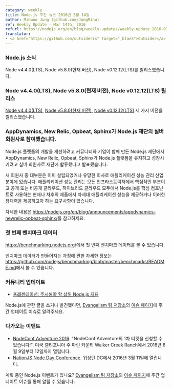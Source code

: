 ```yaml
---
category: weekly
title: Node.js 주간 뉴스 2016년 3월 14일
author: Minwoo Jung (github.com/JungMinu)
ref: Weekly Update - Mar 14th, 2016
refurl: https://nodejs.org/en/blog/weekly-updates/weekly-update.2016-03-14/
translator:
- <a href="https://github.com/outsideris" target="_blank">Outsider</a>
---
```


<!--
### Node.js News
Node Node v4.4.0 (LTS), Node v5.8.0 (Current) and Node v0.12.12 (LTS) are released.
-->

### Node.js 소식
Node v4.4.0(LTS), Node v5.8.0(현재 버전), Node v0.12.12(LTS)를 릴리스했습니다.

<!--
### Node Node v4.4.0 (LTS), Node v5.8.0 (Current) and Node v0.12.12 (LTS) Releases

We have three releases: [Node v4.4.0 (LTS)](https://nodejs.org/en/blog/release/v4.4.0/), [Node v5.8.0 (Current)](https://nodejs.org/en/blog/release/v5.8.0/) and [Node v0.12.12 (LTS)](https://nodejs.org/en/blog/release/v0.12.12/). Complete changelog from previous releases can be found [on GitHub](https://github.com/nodejs/node/blob/master/CHANGELOG.md).
-->

### Node v4.4.0(LTS), Node v5.8.0(현재 버전), Node v0.12.12(LTS) 릴리스

[Node v4.4.0(LTS)](https://nodejs.github.io/nodejs-ko/articles/2016/03/09/release-v4.4.0/),
[Node v5.8.0(현재 버전)](https://nodejs.github.io/nodejs-ko/articles/2016/03/09/release-v5.8.0/),
[Node v0.12.12(LTS)](https://nodejs.org/en/blog/release/v0.12.12/) 세 가지 버전을
릴리스했습니다.

<!--
### AppDynamics, New Relic, Opbeat and Sphinx Join the Node.js Foundation as Silver Members

The Node.js Foundation, a community-led and industry-backed consortium to advance the development of the Node.js platform, announced AppDynamics, New Relic, Opbeat and Sphinx are joining the Foundation as Silver Members to continue to sustain and grow the Node.js platform.

Many of the new members are within the application performance management industry, both established and up-and-coming vendors. Application performance management is an essential part of any infrastructure and there is a need across public, private and hybrid clouds to ensure that current and future products offer next-generation application performance with Node.js as a core component to the stability and potential of these offerings.

See https://nodejs.org/en/blog/announcements/appdynamics-newrelic-opbeat-sphinx/ for more information.
-->

### AppDynamics, New Relic, Opbeat, Sphinx가 Node.js 재단의 실버 회원사로 참여했습니다.

Node.js 플랫폼의 개발을 개선하려고 커뮤니티와 기업이 함께 만든 Node.js 재단에서 AppDynamics, New Relic, Opbeat, Sphinx가 Node.js 플랫폼을 유지하고 성장시키려고 실버 회원사로 재단에 합류했다고 발표했습니다.

새 회원사 중 대부분은 이미 설립되었거나 유망한 회사로 애플리케이션 성능 관리 산업 분야에 있습니다.
애플리케이션 성능 관리는 모든 인프라스트럭처에서 핵심적인 부분이고 공개 또는 비공개 클라우드, 하이브리드
클라우드 모두에서 Node.js를 핵심 컴포넌트로 사용하는 현재나 차후의 제품에서 차세대 애플리케이션
성능을 제공하거나 이러한 잠재력을 제공하고자 하는 요구사항이 있습니다.

자세한 내용은
<https://nodejs.org/en/blog/announcements/appdynamics-newrelic-opbeat-sphinx/>를
참고하세요.

<!--
### Initial benchmark data

Initial benchmark data is now available here: https://benchmarking.nodejs.org/.

For more information on the process of how these are generated check out: https://github.com/nodejs/benchmarking/blob/master/benchmarks/README.md
-->

### 첫 번째 벤치마크 데이터

<https://benchmarking.nodejs.org/>에서 첫 번째 벤치마크 데이터를 볼 수 있습니다.

벤치마크 데이터가 만들어지는 과정에 관한 자세한 정보는
<https://github.com/nodejs/benchmarking/blob/master/benchmarks/README.md>에서
볼 수 있습니다.

<!--
### Community Updates

* [Presentation: Top Node.js Metrics to Watch](http://blog.sematext.com/2016/02/26/top-node-js-metrics-to-watch/)

If you have spotted or written something about Node.js, do come over to our [Evangelism team repo](https://github.com/nodejs/evangelism) and suggest it on the [Issues page](https://github.com/nodejs/evangelism/issues), specifically the Weekly Updates issue.
-->

### 커뮤니티 업데이트

* [프레젠테이션: 주시해야 할 상위 Node.js 지표](http://blog.sematext.com/2016/02/26/top-node-js-metrics-to-watch/)

Node.js에 관한 글을 쓰거나 발견했다면, [Evangelism 팀 저장소](https://github.com/nodejs/evangelism)의 [이슈 페이지](https://github.com/nodejs/evangelism/issues)에 주간 업데이트 이슈로 알려주세요.

<!--
### Upcoming Events

* [NodeConf Adventure 2016](https://ti.to/nodeconf/adventure-2016), "First batch of NodeConf Adventure tickets are up!", June 9th–12th, 2016 - Walker Creek Ranch, Marin, CA, USA
* [NationJS Node Day Conference](http://nationjs.com/), March 11, 2016 - Washington, DC

Have an event about Node.js coming up? You can put your events here through the [Evangelism team repo](https://github.com/nodejs/evangelism) and announce it in the [Issues page](https://github.com/nodejs/evangelism/issues), specifically the Weekly Updates issue.
-->

### 다가오는 이벤트

* [NodeConf Adventure 2016](https://ti.to/nodeconf/adventure-2016). "NodeConf Adventure의 1차 티켓을 신청할 수 있습니다!". 미국 캘리포니아 주 마린 카운티 Walker Creek Ranch에서 2016년 6월 9일부터 12일까지 열립니다.
* [NationJS Node Day Conference](http://nationjs.com/). 워싱턴 DC에서 2016년 3월 11일에 열립니다.

계획 중인 Node.js 이벤트가 있나요? [Evangelism 팀 저장소](https://github.com/nodejs/evangelism)의
[이슈 페이지](https://github.com/nodejs/evangelism/issues)에 주간 업데이트 이슈를 통해 알릴 수 있습니다.
